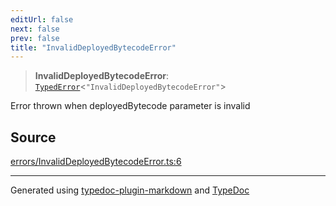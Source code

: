 ```yaml
---
editUrl: false
next: false
prev: false
title: "InvalidDeployedBytecodeError"
---
```


> **InvalidDeployedBytecodeError**: [`TypedError`](/generated/type-aliases/typederror/)\<`"InvalidDeployedBytecodeError"`\>

Error thrown when deployedBytecode parameter is invalid

## Source

[errors/InvalidDeployedBytecodeError.ts:6](https://github.com/evmts/tevm-monorepo/blob/main/vm/api/src/errors/InvalidDeployedBytecodeError.ts#L6)

***
Generated using [typedoc-plugin-markdown](https://www.npmjs.com/package/typedoc-plugin-markdown) and [TypeDoc](https://typedoc.org/)
